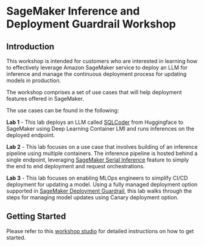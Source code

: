 # SageMaker Inference and Deployment Guardrail Workshop
## Introduction
This workshop is intended for customers who are interested in learning how to effectively leverage Amazon SageMaker service to deploy an LLM for inference and manage the continuous deployment process for updating models in production. 

The workshop comprises a set of use cases that will help deployment features offered in SageMaker.

The use cases can be found in the following: 

**Lab 1** - This lab deploys an LLM called [SQLCoder](https://huggingface.co/defog/sqlcoder) from Huggingface to SageMaker using Deep Learning Container LMI and runs inferences on the deployed endpoint. 

**Lab 2** - This lab focuses on a use case that involves building of an inference pipeline using multiple containers. The inference pipeline is hosted behind a single endpoint, leveraging [SageMaker Serial Inference](https://docs.aws.amazon.com/sagemaker/latest/dg/inference-pipelines.html) feature to simply the end to end deployment and request orchestrations. 

**Lab 3** - This lab focuses on enabling MLOps engineers to simplify CI/CD deployment for updating a model. Using a fully managed deployment option supported in [SageMaker Deployment Guardrail](https://docs.aws.amazon.com/sagemaker/latest/dg/deployment-guardrails.html), this lab walks through the steps for managing model updates using Canary deployment option. 

## Getting Started
Please refer to this [workshop studio](https://catalog.us-east-1.prod.workshops.aws/workshops/ef2ee096-275b-4c34-8ce0-1e85ea5e77c0/en-US) for detailed instructions on how to get started.
